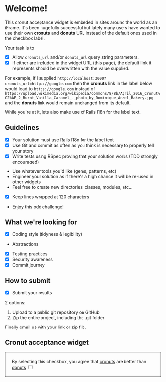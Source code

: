 # Welcome!

This cronut acceptance widget is embeded in sites around the world as an iFrame. It's been hugefully successful but lately many users have wanted to use their own **cronuts** and **donuts** URL instead of the default ones used in the checkbox label.

Your task is to 
- [x] Allow `cronuts_url` and/or `donuts_url` query string parameters.
- [x] If either are included in the widget URL (this page), the default link it represents should be overwritten with the value supplied.

For example, if I supplied `http://localhost:3000?cronuts_url=https://google.com` then the **cronuts** link in the label below would lead to `https://google.com` instead of `https://upload.wikimedia.org/wikipedia/commons/8/8b/April_2016_Cronut%C2%AE_2_Burnt_Vanilla_Caramel_-_photo_by_Dominique_Ansel_Bakery.jpg` and the **donuts** link would remain unchanged from its default.

While you're at it, lets also make use of Rails I18n for the label text.

## Guidelines

- [x] Your solution must use Rails I18n for the label text
- [x] Use Git and commit as often as you think is necessary to properly tell your story
- [x] Write tests using RSpec proving that your solution works (TDD strongly encouraged)
* Use whatever tools you'd like (gems, patterns, etc)
* Engineer your solution as if there's a high chance it will be re-used in other widgets
* Feel free to create new directories, classes, modules, etc...
- [x] Keep lines wrapped at 120 characters
* Enjoy this odd challenge!

## What we're looking for

- [x] Coding style (tidyness & legibility)
* Abstractions
- [x] Testing practices
- [x] Security awareness
- [x] Commit journey

## How to submit

- [x] Submit your results

2 options:

1. Upload to a public git repository on GitHub
1. Zip the entire project, including the .git folder

Finally email us with your link or zip file.

## Cronut acceptance widget

<div style="border: 1px solid black; padding: 1.5em;">
  By selecting this checkbox, you agree that <a href="https://upload.wikimedia.org/wikipedia/commons/8/8b/April_2016_Cronut%C2%AE_2_Burnt_Vanilla_Caramel_-_photo_by_Dominique_Ansel_Bakery.jpg">cronuts</a> are better than <a href="https://upload.wikimedia.org/wikipedia/commons/thumb/a/a5/Glazed-Donut.jpg/250px-Glazed-Donut.jpg">donuts</a>
  <input type="checkbox">
</div>
